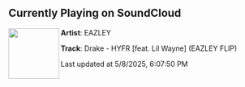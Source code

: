 ## Currently Playing on SoundCloud

[<img align="left" width="100" src="https://i1.sndcdn.com/artworks-22ciZ0GdD79JeXMS-AtByeA-t500x500.png">](https://soundcloud.com/iameazley/hyfr-eazley-flip)

**Artist**: EAZLEY 

**Track**: Drake - HYFR [feat. Lil Wayne] (EAZLEY FLIP)

Last updated at 5/8/2025, 6:07:50 PM
